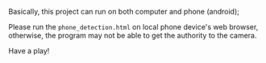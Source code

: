 Basically, this project can run on both computer and phone (android);

Please run the `phone_detection.html` on local phone device's web browser, otherwise, the program may not be able to get the authority to the camera.

Have a play!
